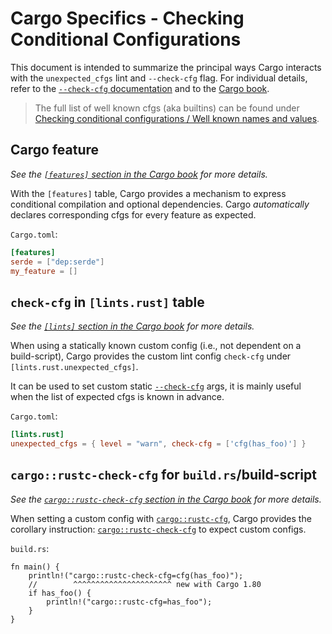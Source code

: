 # Cargo Specifics - Checking Conditional Configurations

<!--
This page is currently (as of May 2024) the canonical place for describing the interaction
between Cargo and --check-cfg. It is placed in the rustc book rather than the Cargo book
since check-cfg is primarily a Rust/rustc feature and is therefore considered by T-cargo to
be an implementation detail, at least --check-cfg and the unexpected_cfgs are owned by
rustc, not Cargo.
-->

This document is intended to summarize the principal ways Cargo interacts with
the `unexpected_cfgs` lint and `--check-cfg` flag.
For individual details, refer to the [`--check-cfg` documentation](../check-cfg.md) and
to the [Cargo book](../../cargo/index.html).

> The full list of well known cfgs (aka builtins) can be found under [Checking conditional configurations / Well known names and values](../check-cfg.md#well-known-names-and-values).

## Cargo feature

*See the [`[features]` section in the Cargo book][cargo-features] for more details.*

With the `[features]` table, Cargo provides a mechanism to express conditional compilation and
optional dependencies. Cargo *automatically* declares corresponding cfgs for every feature as
expected.

`Cargo.toml`:
```toml
[features]
serde = ["dep:serde"]
my_feature = []
```

[cargo-features]: ../../cargo/reference/features.html

## `check-cfg` in `[lints.rust]` table

<!-- Note that T-Cargo considers `lints.rust.unexpected_cfgs.check-cfg` to be an
implementation detail and is therefore documented here and not in Cargo. -->

*See the [`[lints]` section in the Cargo book][cargo-lints-table] for more details.*

When using a statically known custom config (i.e., not dependent on a build-script), Cargo provides
the custom lint config `check-cfg` under `[lints.rust.unexpected_cfgs]`.

It can be used to set custom static [`--check-cfg`](../check-cfg.md) args, it is mainly useful when
the list of expected cfgs is known in advance.

`Cargo.toml`:
```toml
[lints.rust]
unexpected_cfgs = { level = "warn", check-cfg = ['cfg(has_foo)'] }
```

[cargo-lints-table]: ../../cargo/reference/manifest.html#the-lints-section

## `cargo::rustc-check-cfg` for `build.rs`/build-script

*See the [`cargo::rustc-check-cfg` section in the Cargo book][cargo-rustc-check-cfg] for more details.*

When setting a custom config with [`cargo::rustc-cfg`][cargo-rustc-cfg], Cargo provides the
corollary instruction: [`cargo::rustc-check-cfg`][cargo-rustc-check-cfg] to expect custom configs.

`build.rs`:
```rust,ignore (cannot-test-this-because-has_foo-isnt-declared)
fn main() {
    println!("cargo::rustc-check-cfg=cfg(has_foo)");
    //        ^^^^^^^^^^^^^^^^^^^^^^ new with Cargo 1.80
    if has_foo() {
        println!("cargo::rustc-cfg=has_foo");
    }
}
```

[cargo-rustc-cfg]: ../../cargo/reference/build-scripts.html#rustc-cfg
[cargo-rustc-check-cfg]: ../../cargo/reference/build-scripts.html#rustc-check-cfg
